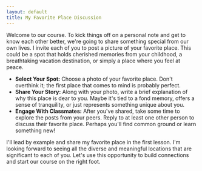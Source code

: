 ```yaml
---
layout: default
title: My Favorite Place Discussion
---
```


Welcome to our course. To kick things off on a personal note and get to know each other better, we're going to share something special from our own lives. I invite each of you to post a picture of your favorite place. This could be a spot that holds cherished memories from your childhood, a breathtaking vacation destination, or simply a place where you feel at peace.

- **Select Your Spot:** Choose a photo of your favorite place. Don't overthink it; the first place that comes to mind is probably perfect.
- **Share Your Story:** Along with your photo, write a brief explanation of why this place is dear to you. Maybe it's tied to a fond memory, offers a sense of tranquility, or just represents something unique about you.
- **Engage With Classmates:** After you've shared, take some time to explore the posts from your peers. Reply to at least one other person to discuss their favorite place. Perhaps you'll find common ground or learn something new!

I'll lead by example and share my favorite place in the first lesson. I'm looking forward to seeing all the diverse and meaningful locations that are significant to each of you. Let's use this opportunity to build connections and start our course on the right foot.

